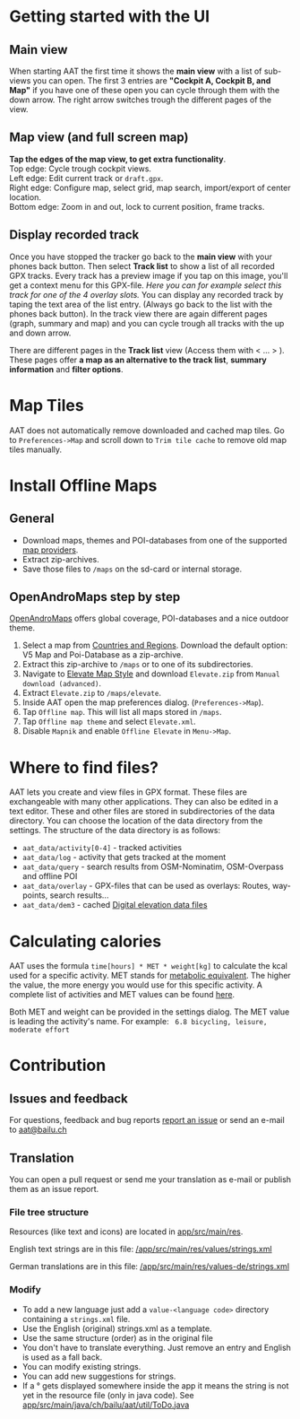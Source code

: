 # Getting started with the UI

## Main view
When starting AAT the first time it shows the **main view** with a list of sub-views you can open. The first 3 entries are **"Cockpit A, Cockpit B, and Map"** if you have one of these open you can cycle through them with the down arrow. The right arrow switches trough the different pages of the view.

## Map view (and full screen map)
**Tap the edges of the map view, to get extra functionality**.  
Top edge:    Cycle trough cockpit views.  
Left edge:   Edit current track or `draft.gpx`.  
Right edge:  Configure map, select grid, map search, import/export of center location.  
Bottom edge: Zoom in and out, lock to current position, frame tracks.  

## Display recorded track
Once you have stopped the tracker go back to the **main view** with your phones back button. Then select **Track list** to show a list of all recorded GPX tracks. Every track has a preview image if you tap on this image, you'll get a context menu for this GPX-file. _Here you can for example select this track for one of the 4 overlay slots._ You can display any recorded track by taping the text area of the list entry. (Always go back to the list with the phones back button). In the track view there are again different pages (graph, summary and map) and you can cycle trough all tracks with the up and down arrow.

There are different pages in the **Track list** view (Access them with < ... > ). These pages offer **a map as an alternative to the track list**, **summary information** and **filter options**.


# Map Tiles
AAT does not automatically remove downloaded and cached map tiles. Go to `Preferences->Map` and scroll down to `Trim tile cache` to remove old map tiles manually.


# Install Offline Maps
## General
- Download maps, themes and POI-databases from one of the supported [map providers](https://github.com/mapsforge/mapsforge/blob/master/docs/Mapsforge-Maps.md).
- Extract zip-archives.
- Save those files to `/maps` on the sd-card or internal storage.

## OpenAndroMaps step by step
[OpenAndroMaps](http://www.openandromaps.org) offers global coverage, POI-databases and a nice outdoor theme.

1. Select a map from [Countries and Regions](https://www.openandromaps.org/en/downloads/countrys-and-regions). Download the default option: V5 Map and Poi-Database as a zip-archive.
2. Extract this zip-archive to `/maps` or to one of its subdirectories.
3. Navigate to [Elevate Map Style](https://www.openandromaps.org/en/legend/elevate-mountain-hike-theme) and download `Elevate.zip` from `Manual download (advanced)`.
4. Extract `Elevate.zip` to `/maps/elevate`.
5. Inside AAT open the map preferences dialog. (`Preferences->Map`).
6. Tap `Offline map`. This will list all maps stored in `/maps`.
7. Tap `Offline map theme` and select `Elevate.xml`.
8. Disable `Mapnik` and enable `Offline Elevate` in `Menu->Map`.


# Where to find files?
AAT lets you create and view files in GPX format. These files are exchangeable with many other applications. They can also be edited in a text editor. 
These and other files are stored in subdirectories of the data directory. You can choose the location of the data directory from the settings.
The structure of the data directory is as follows: 

- `aat_data/activity[0-4]` - tracked activities
- `aat_data/log`           - activity that gets tracked at the moment
- `aat_data/query`         - search results from OSM-Nominatim, OSM-Overpass and offline POI 
- `aat_data/overlay`       - GPX-files that can be used as overlays: Routes, way-points, search results...
- `aat_data/dem3`          - cached [Digital elevation data files ](http://bailu.ch/dem3/)


# Calculating calories
AAT uses the formula `time[hours] * MET * weight[kg]` to calculate the kcal used for a specific activity.
MET stands for [metabolic equivalent](https://en.wikipedia.org/wiki/Metabolic_equivalent). The higher the value, the more energy you would use
for this specific activity. A complete list of activities and MET values can be found [here](https://sites.google.com/site/compendiumofphysicalactivities/Activity-Categories).

Both MET and weight can be provided in the settings dialog. The MET value is leading the activity's name. For example: ` 6.8 bicycling, leisure, moderate effort`


# Contribution
## Issues and feedback
For questions, feedback and bug reports [report an issue](https://github.com/bailuk/AAT/issues) or send an e-mail to aat@bailu.ch

## Translation
You can open a pull request or send me your translation as e-mail or publish them as an issue report.

### File tree structure
Resources (like text and icons) are located in [app/src/main/res](https://github.com/bailuk/AAT/tree/master/app/src/main/res). 

English text strings are in this file: [/app/src/main/res/values/strings.xml](https://github.com/bailuk/AAT/blob/master/app/src/main/res/values/strings.xml)

German translations are in this file: [/app/src/main/res/values-de/strings.xml](https://github.com/bailuk/AAT/blob/master/app/src/main/res/values-de/strings.xml)

### Modify
- To add a new language just add a `value-<language code>` directory containing a `strings.xml` file.
- Use the English (original) strings.xml as a template.
- Use the same structure (order) as in the original file
- You don't have to translate everything. Just remove an entry and English is used as a fall back.
- You can modify existing strings.
- You can add new suggestions for strings.
- If a ° gets displayed somewhere inside the app it means the string is not yet in the resource file (only in java code). See [app/src/main/java/ch/bailu/aat/util/ToDo.java](https://github.com/bailuk/AAT/blob/master/app/src/main/java/ch/bailu/aat/util/ToDo.java)
